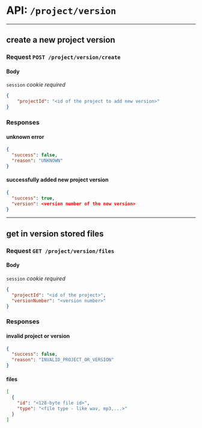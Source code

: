 # API: `/project/version`

---
## create a new project version

### Request `POST /project/version/create`

#### Body

`session` _cookie required_

```json
{
    "projectId": "<id of the project to add new version>"
}
```

### Responses

#### unknown error

```json
{
  "success": false,
  "reason": "UNKNOWN"
}
```

#### successfully added new project version

```json
{
  "success": true,
  "version": <version number of the new version>
}
```

---
## get in version stored files

### Request `GET /project/version/files`

#### Body

`session` _cookie required_

```json
{
  "projectId": "<id of the project>",
  "versionNumber": "<version number>"
}
```

### Responses

#### invalid project or version

```json
{
  "success": false,
  "reason": "INVALID_PROJECT_OR_VERSION"
}
```

#### files

```json
[
  {
    "id": "<128-byte file id>",
    "type": "<file type - like wav, mp3,...>"
  }
]
```